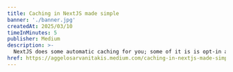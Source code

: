 ```yaml
---
title: Caching in NextJS made simple
banner: './banner.jpg'
createdAt: 2025/03/10
timeInMinutes: 5
publisher: Medium
description: >-
  NextJS does some automatic caching for you; some of it is is opt-in and some opt-out. To understand it, you’d have to read the docs, but some of it is hard to grasp. Well, this article aims at simplifying some of that and breaking it down so it’s more easily understood.
href: https://aggelosarvanitakis.medium.com/caching-in-nextjs-made-simple-3a10736b8d48
---
```

